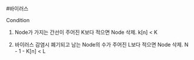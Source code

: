 #바이러스

Condition

1. Node가 가지는 간선이 주어진 K보다 적으면 Node 삭제. 
	k[n] < K 

2. 바이러스 감염시 폐기되고 남는 Node의 수가 주어진 L보다 적으면 Node 삭제.
	N - 1 - K[n] < L